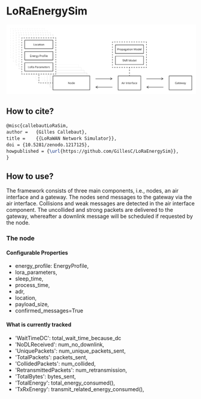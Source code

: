 # LoRaEnergySim

![Simulation](lora_simulator_v2.png "LoRaWAN Simulator")

## How to cite?
```latex
@misc{callebautLoRaSim,
author =   {Gilles Callebaut},
title =    {{LoRaWAN Network Simulator}},
doi = {10.5281/zenodo.1217125},
howpublished = {\url{https://github.com/GillesC/LoRaEnergySim}},
}
```

## How to use?
The framework consists of three main components, i.e., nodes, an air interface and a gateway.
The nodes send messages to the gateway via the air interface.
Collisions and weak messages are detected in the air interface component.
The uncollided and strong packets are delivered to the gateway, whereafter a downlink message will be scheduled if requested by the node.

### The node

#### Configurable Properties
- energy_profile: EnergyProfile, 
- lora_parameters, 
- sleep_time, 
- process_time, 
- adr, 
- location,
- payload_size,  
- confirmed_messages=True

#### What is currently tracked
 - 'WaitTimeDC': total_wait_time_because_dc
 - 'NoDLReceived': num_no_downlink,
 - 'UniquePackets': num_unique_packets_sent,
 - 'TotalPackets': packets_sent,
 - 'CollidedPackets': num_collided,
 - 'RetransmittedPackets': num_retransmission,
 - 'TotalBytes': bytes_sent,
 - 'TotalEnergy': total_energy_consumed(),
 - 'TxRxEnergy': transmit_related_energy_consumed(),
